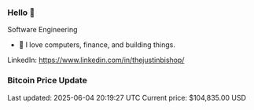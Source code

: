 ### Hello 🤙  

Software Engineering

- 🔭 I love computers, finance, and building things.
  
LinkedIn: https://www.linkedin.com/in/thejustinbishop/  



































































































































































































































































































































































































































































































































































































































































### Bitcoin Price Update
Last updated: 2025-06-04 20:19:27 UTC
Current price: $104,835.00 USD
